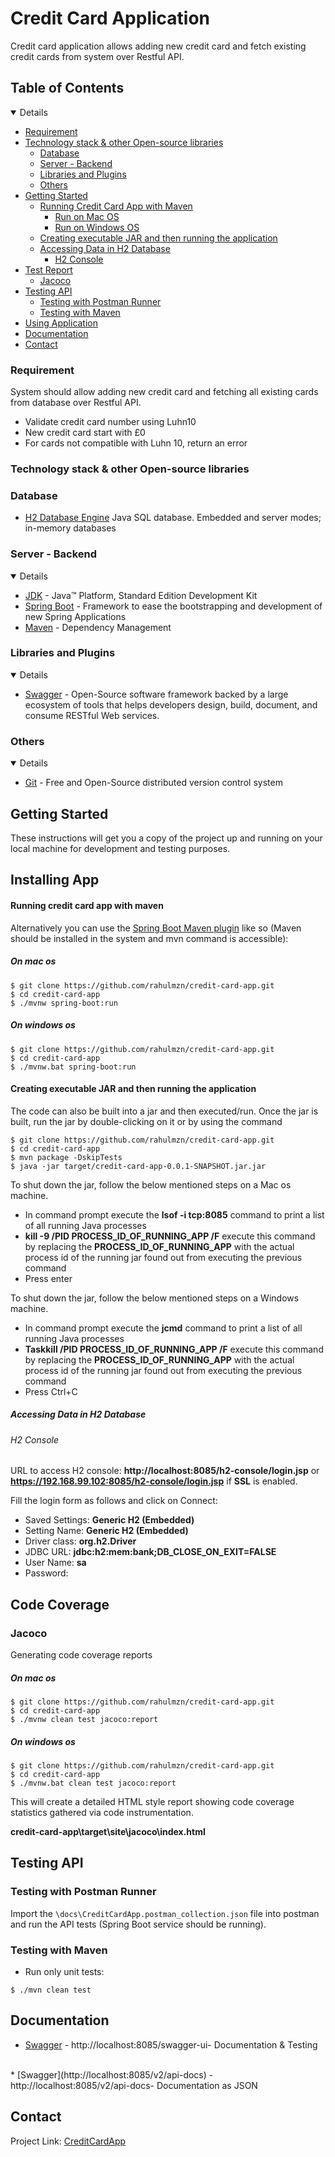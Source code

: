# Credit Card Application
Credit card application allows adding new credit card and fetch existing credit cards from system over Restful API.

<!-- TABLE OF CONTENTS -->
## Table of Contents

<details open="open">
   <ul>
      <li>
          <a href="#requirement">Requirement</a>
      </li>
      <li>
         <a href="#technology-stack-&-other-open---source-libraries">Technology stack &amp; other Open-source libraries</a>
         <ul>
            <li><a href="#data">Database</a></li>
            <li><a href="#server---backend">Server - Backend</a></li>
            <li><a href="#libraries-and-plugins">Libraries and Plugins</a></li>
            <li><a href="#others">Others</a></li>
         </ul>
      </li>
      <li>
         <a href="#getting-started">Getting Started</a>
         <ul>
            <li><a href="#running-credit-card-app-with-maven">Running Credit Card App with Maven</a>
                <ul>
                <li><a href="#on-mac-os">Run on Mac OS</a></li>
                <li><a href="#on-windows-os">Run on Windows OS</a></li>
                </ul>
            </li>
            <li><a href="#creating-executable-jar-and-then-running-the-application">Creating executable JAR and then running the application</a></li>
            <li><a href="#accessing-data-in-h2-database">Accessing Data in H2 Database</a>
                 <ul><li><a href="#h2-console">H2 Console</a></li></ul>
            </li>
         </ul>
      </li>
      <li>
         <a href="#code-coverage">Test Report</a>
         <ul>
            <li><a href="#jacoco">Jacoco</a></li>
         </ul>
      </li>
      <li>
         <a href="#testing-api">Testing API</a>
         <ul>
            <li><a href="#testing-with-postman-runner">Testing with Postman Runner</a></li>
            <li><a href="#testing-with-maven">Testing with Maven</a></li>
         </ul>
      </li>
      <li>
          <a href="#using-application">Using Application</a>
      </li>
      <li><a href="#documentation">Documentation</a></li>
      <li><a href="#contact">Contact</a></li>
   </ul>
</details>

### Requirement
System should allow adding new credit card and fetching all existing cards from database over Restful API.
* Validate credit card number using Luhn10
* New credit card start with £0
* For cards not compatible with Luhn 10, return an error

### Technology stack & other Open-source libraries

### Database
* [H2 Database Engine](https://www.h2database.com/html/main.html) Java SQL database. Embedded and server modes; in-memory databases
      
### Server - Backend

<details open="open">
   <ul>
      <li><a href="http://www.oracle.com/technetwork/java/javase/downloads/jdk8-downloads-2133151.html">JDK</a> - Java™ Platform, Standard Edition Development Kit</li>
      <li><a href="https://spring.io/projects/spring-boot">Spring Boot</a> - Framework to ease the bootstrapping and development of new Spring Applications</li>
      <li><a href="https://maven.apache.org/">Maven</a> - Dependency Management</li>
   </ul>
</details>

### Libraries and Plugins

<details open="open">
   <ul>
      <li><a href="https://swagger.io/">Swagger</a> - Open-Source software framework backed by a large ecosystem of tools that helps developers design, build, document, and consume RESTful Web services.</li>
   </ul>
</details>

### Others

<details open="open">
   <ul>
      <li><a href="https://git-scm.com/">Git</a> - Free and Open-Source distributed version control system</li>
   </ul>
</details>

## Getting Started

These instructions will get you a copy of the project up and running on your local machine for development and testing
purposes.

## Installing App

#### Running credit card app with maven

Alternatively you can use
the [Spring Boot Maven plugin](https://docs.spring.io/spring-boot/docs/current/reference/html/build-tool-plugins-maven-plugin.html)
like so (Maven should be installed in the system and mvn command is accessible):

##### On mac os
```shell
$ git clone https://github.com/rahulmzn/credit-card-app.git
$ cd credit-card-app
$ ./mvnw spring-boot:run
```
##### On windows os
```shell
$ git clone https://github.com/rahulmzn/credit-card-app.git
$ cd credit-card-app
$ ./mvnw.bat spring-boot:run
```

#### Creating executable JAR and then running the application

The code can also be built into a jar and then executed/run. Once the jar is built, run the jar by double-clicking on it
or by using the command

```shell
$ git clone https://github.com/rahulmzn/credit-card-app.git
$ cd credit-card-app
$ mvn package -DskipTests
$ java -jar target/credit-card-app-0.0.1-SNAPSHOT.jar.jar
```

To shut down the jar, follow the below mentioned steps on a Mac os machine.

* In command prompt execute the **lsof -i tcp:8085** command to print a list of all running Java processes
* **kill -9 /PID PROCESS_ID_OF_RUNNING_APP /F** execute this command by replacing the **PROCESS_ID_OF_RUNNING_APP**
  with the actual process id of the running jar found out from executing the previous command
* Press enter


To shut down the jar, follow the below mentioned steps on a Windows machine.

* In command prompt execute the **jcmd** command to print a list of all running Java processes
* **Taskkill /PID PROCESS_ID_OF_RUNNING_APP /F** execute this command by replacing the **PROCESS_ID_OF_RUNNING_APP**
  with the actual process id of the running jar found out from executing the previous command
* Press Ctrl+C
##### Accessing Data in H2 Database

###### H2 Console

URL to access H2 console: **http://localhost:8085/h2-console/login.jsp**
or **https://192.168.99.102:8085/h2-console/login.jsp** if **SSL** is enabled.

Fill the login form as follows and click on Connect:

* Saved Settings: **Generic H2 (Embedded)**
* Setting Name: **Generic H2 (Embedded)**
* Driver class: **org.h2.Driver**
* JDBC URL: **jdbc:h2:mem:bank;DB_CLOSE_ON_EXIT=FALSE**
* User Name: **sa**
* Password:

## Code Coverage

### Jacoco

Generating code coverage reports

##### On mac os
```shell
$ git clone https://github.com/rahulmzn/credit-card-app.git
$ cd credit-card-app
$ ./mvnw clean test jacoco:report

```
##### On windows os
```shell
$ git clone https://github.com/rahulmzn/credit-card-app.git
$ cd credit-card-app
$ ./mvnw.bat clean test jacoco:report

```

This will create a detailed HTML style report showing code coverage statistics gathered via code instrumentation.

**credit-card-app\target\site\jacoco\index.html**

## Testing API

### Testing with Postman Runner

Import the `\docs\CreditCardApp.postman_collection.json` file into postman and run the API tests (Spring Boot service should be running).

### Testing with Maven
* Run only unit tests:

```shell
$ ./mvn clean test
```

## Documentation

* [Swagger](http://localhost:8085/swagger-ui/) - http://localhost:8085/swagger-ui- Documentation & Testing
</br>  
* [Swagger](http://localhost:8085/v2/api-docs) - http://localhost:8085/v2/api-docs- Documentation as JSON

## Contact
Project Link: [CreditCardApp](https://github.com/rahulmzn/credit-card-app)

